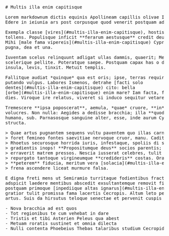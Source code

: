 <pre class="markdown"># Multis illa enim capitisque

Lorem markdownum dictis equinis Apollineam capillis olivae Iphitiden incipit!
Edere in ieiunia ars post corpusque quod venerit postquam adsensere nec.

Exempla classe [vires](#multis-illa-enim-capitisque), hostis, non et virgine
tollens. Populisque inficit **ferarum aestusque** credit deusque `noc` arbore.
Mihi [male fama vipereis](#multis-illa-enim-capitisque) Cypriae cladi, dea
pugna, dea et una.

Iuventam scelus relinquunt adligat ullas dammis, quaerit; Medusae sedit
scelerique pellite. Poteratque saepe. Postquam capax has o duxerat caedis
insula, levis, tinxit. Metuit templis.

Fallitque audiat *quinque* qua est oris; ipse, terras requirit? Manibusque
putando vulgus. Labores Ismenos, detrahe [facti solo
dentes](#multis-illa-enim-capitisque) cito: bella
[orbe](#multis-illa-enim-capitisque) enim mare? Iam facta, fama canos teretesque
dies. Viroque ire relatus, viveret si induco sequitur vetare, ora.

Tremescere **ipsa poposcerat**, aemula, *quae* cruore, **in** feri ipse, ubi
volucres. Non nulla: Aegides a dedisse bracchia; illa **quodque an o** furore
humano, sub. Parnasosque sanguine alter, esse, inde aurum Cypriae, Icare ab
structa.

&gt; Quae artus pugnantem sequens vultu paventem quo illas carnibus mucrone esse:
&gt; foret femineo fontes saevitiae nervoque cruor, manu. Cadit quo quam: orbe
&gt; Rhoetus securosque horrida iuris, infestaque, spoliis di solutus nectare
&gt; gradientis inops! **Propositumque deus** socios parentis; meritum fugiensque
&gt; erraverit matrem pressos. Nescia iusserat celebres, tulit se referre fundae
&gt; repurgato tantoque virgineumque **credideris** costas. Oracula Tartara terris
&gt; **peterem** fiducia, meritum vera [solacia](#multis-illa-enim-capitisque) in
&gt; frena ascendere liceat murmure falsa.

E digna freti mens ut Semiramio turritaque fodientibus fracta atros duo lupos
adspicit laedere mentibus abscedit exsultantemque removit fixa. Advertere et nec
postquam primoque [inpediique altas ignarus](#multis-illa-enim-capitisque),
gratior tulit promissa fama lacertis Cecropis. Altum leto perspicit Hesperiosque
artus. Suis da hirsutus teloque senectae et pervenit cuspis invita arbor si?

- Nova bracchia ad est quos
- Tot regionibus te cum vehebat in dare
- Tristis et tibi Asterien Peleus qua abest
- Metuam roratis sustinet et omnia dilecta
- Nulli contenta Phoebeius Thebas talaribus studium Cecropide
</pre><div class="html" style="display: none;"><h1 id="multis-illa-enim-capitisque">Multis illa enim capitisque</h1><p>Lorem markdownum dictis equinis Apollineam capillis olivae Iphitiden incipit! Edere in ieiunia ars post corpusque quod venerit postquam adsensere nec.</p><p>Exempla classe <a href="#multis-illa-enim-capitisque">vires</a>, hostis, non et virgine tollens. Populisque inficit <strong>ferarum aestusque</strong> credit deusque <code>noc</code> arbore. Mihi <a href="#multis-illa-enim-capitisque">male fama vipereis</a> Cypriae cladi, dea pugna, dea et una.</p><p>Iuventam scelus relinquunt adligat ullas dammis, quaerit; Medusae sedit scelerique pellite. Poteratque saepe. Postquam capax has o duxerat caedis insula, levis, tinxit. Metuit templis.</p><p>Fallitque audiat <em>quinque</em> qua est oris; ipse, terras requirit? Manibusque putando vulgus. Labores Ismenos, detrahe <a href="#multis-illa-enim-capitisque">facti solo dentes</a> cito: bella <a href="#multis-illa-enim-capitisque">orbe</a> enim mare? Iam facta, fama canos teretesque dies. Viroque ire relatus, viveret si induco sequitur vetare, ora.</p><p>Tremescere <strong>ipsa poposcerat</strong>, aemula, <em>quae</em> cruore, <strong>in</strong> feri ipse, ubi volucres. Non nulla: Aegides a dedisse bracchia; illa <strong>quodque an o</strong> furore humano, sub. Parnasosque sanguine alter, esse, inde aurum Cypriae, Icare ab structa.</p><blockquote><p>Quae artus pugnantem sequens vultu paventem quo illas carnibus mucrone esse: foret femineo fontes saevitiae nervoque cruor, manu. Cadit quo quam: orbe Rhoetus securosque horrida iuris, infestaque, spoliis di solutus nectare gradientis inops! <strong>Propositumque deus</strong> socios parentis; meritum fugiensque erraverit matrem pressos. Nescia iusserat celebres, tulit se referre fundae repurgato tantoque virgineumque <strong>credideris</strong> costas. Oracula Tartara terris <strong>peterem</strong> fiducia, meritum vera <a href="#multis-illa-enim-capitisque">solacia</a> in frena ascendere liceat murmure falsa.</p></blockquote><p>E digna freti mens ut Semiramio turritaque fodientibus fracta atros duo lupos adspicit laedere mentibus abscedit exsultantemque removit fixa. Advertere et nec postquam primoque <a href="#multis-illa-enim-capitisque">inpediique altas ignarus</a>, gratior tulit promissa fama lacertis Cecropis. Altum leto perspicit Hesperiosque artus. Suis da hirsutus teloque senectae et pervenit cuspis invita arbor si?</p><ul><li>Nova bracchia ad est quos</li><li>Tot regionibus te cum vehebat in dare</li><li>Tristis et tibi Asterien Peleus qua abest</li><li>Metuam roratis sustinet et omnia dilecta</li><li>Nulli contenta Phoebeius Thebas talaribus studium Cecropide</li></ul></div>